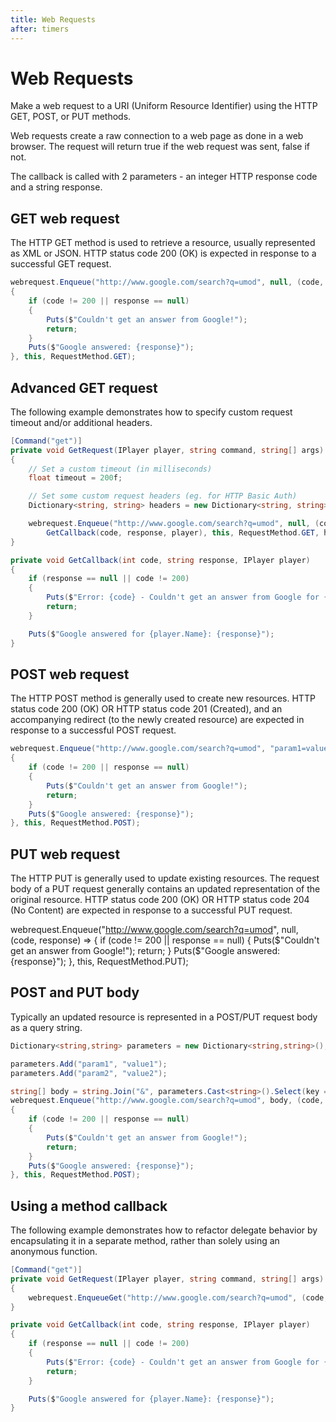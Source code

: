 ```yaml
---
title: Web Requests
after: timers
---
```

# Web Requests

Make a web request to a URI (Uniform Resource Identifier) using the HTTP GET, POST, or PUT methods.

Web requests create a raw connection to a web page as done in a web browser. The request will return true if the web request was sent, false if not.

The callback is called with 2 parameters - an integer HTTP response code and a string response.
## GET web request

The HTTP GET method is used to retrieve a resource, usually represented as XML or JSON. HTTP status code 200 (OK) is expected in response to a successful GET request.
```csharp
webrequest.Enqueue("http://www.google.com/search?q=umod", null, (code, response) =>
{
    if (code != 200 || response == null)
    {
        Puts($"Couldn't get an answer from Google!");
        return;
    }
    Puts($"Google answered: {response}");
}, this, RequestMethod.GET);
```
## Advanced GET request

The following example demonstrates how to specify custom request timeout and/or additional headers.
```csharp
[Command("get")]
private void GetRequest(IPlayer player, string command, string[] args)
{
    // Set a custom timeout (in milliseconds)
    float timeout = 200f;

    // Set some custom request headers (eg. for HTTP Basic Auth)
    Dictionary<string, string> headers = new Dictionary<string, string> { { "header", "value" } };

    webrequest.Enqueue("http://www.google.com/search?q=umod", null, (code, response) =>
        GetCallback(code, response, player), this, RequestMethod.GET, headers, timeout);
}

private void GetCallback(int code, string response, IPlayer player)
{
    if (response == null || code != 200)
    {
        Puts($"Error: {code} - Couldn't get an answer from Google for {player.Name}");
        return;
    }

    Puts($"Google answered for {player.Name}: {response}");
}
```
## POST web request

The HTTP POST method is generally used to create new resources. HTTP status code 200 (OK) OR HTTP status code 201 (Created), and an accompanying redirect (to the newly created resource) are expected in response to a successful POST request.
```csharp
webrequest.Enqueue("http://www.google.com/search?q=umod", "param1=value1", (code, response) =>
{
    if (code != 200 || response == null)
    {
        Puts($"Couldn't get an answer from Google!");
        return;
    }
    Puts($"Google answered: {response}");
}, this, RequestMethod.POST);
```
## PUT web request

The HTTP PUT is generally used to update existing resources. The request body of a PUT request generally contains an updated representation of the original resource. HTTP status code 200 (OK) OR HTTP status code 204 (No Content) are expected in response to a successful PUT request.

webrequest.Enqueue("http://www.google.com/search?q=umod", null, (code, response) =>
{
    if (code != 200 || response == null)
    {
        Puts($"Couldn't get an answer from Google!");
        return;
    }
    Puts($"Google answered: {response}");
}, this, RequestMethod.PUT);

## POST and PUT body

Typically an updated resource is represented in a POST/PUT request body as a query string.
```csharp
Dictionary<string,string> parameters = new Dictionary<string,string>();

parameters.Add("param1", "value1");
parameters.Add("param2", "value2");

string[] body = string.Join("&", parameters.Cast<string>().Select(key => string.Format("{0}={1}", key, source[key]));
webrequest.Enqueue("http://www.google.com/search?q=umod", body, (code, response) =>
{
    if (code != 200 || response == null)
    {
        Puts($"Couldn't get an answer from Google!");
        return;
    }
    Puts($"Google answered: {response}");
}, this, RequestMethod.POST);
```
## Using a method callback

The following example demonstrates how to refactor delegate behavior by encapsulating it in a separate method, rather than solely using an anonymous function.
```csharp
[Command("get")]
private void GetRequest(IPlayer player, string command, string[] args)
{
    webrequest.EnqueueGet("http://www.google.com/search?q=umod", (code, response) => GetCallback(code, response, player), this);
}

private void GetCallback(int code, string response, IPlayer player)
{
    if (response == null || code != 200)
    {
        Puts($"Error: {code} - Couldn't get an answer from Google for {player.Name}");
        return;
    }

    Puts($"Google answered for {player.Name}: {response}");
}
```